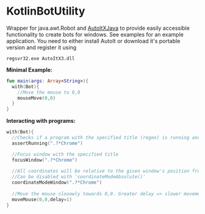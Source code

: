 # KotlinBotUtility
Wrapper for java.awt.Robot and [AutoItXJava](https://github.com/accessrichard/autoitx4java) to provide easily accessible functionality to create bots for windows.
See examples for an example application.
You need to either install AutoIt or download it's portable version and register it using
```
regsvr32.exe AutoItX3.dll
```


**Minimal Example:**
```kotlin
fun main(args: Array<String>){
  with(Bot){
    //Move the mouse to 0,0
    mouseMove(0,0)
  }
}
```

**Interacting with programs:**
```kotlin
with(Bot){
  //Checks if a program with the specified title (regex) is running and otherwise terminates
  assertRunning(".?*Chrome")

  //Focus window with the specified title
  focusWindow(".?*Chrome")
  
  //All coordinates will be relative to the given window's position from here on.
  //Can be disabled with 'coordinateModeAbsolute()'
  coordinateModeWindow(".?*Chrome")
  
  //Move the mouse slooowly towards 0,0. Greater delay => slower movement.
  moveMouse(0,0,delay=1)
}
```

